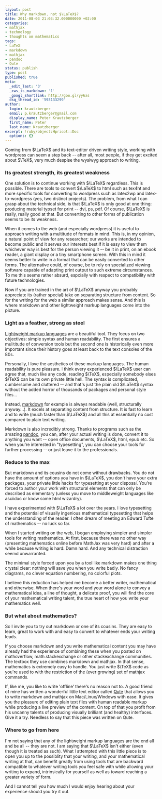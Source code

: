 ```yaml
---
layout: post
title: Why markdown, not $\LaTeX$?
date: 2011-08-03 21:03:32.000000000 +02:00
categories:
- mathjax
- technology
- thoughts on mathematics
tags:
- LaTeX
- markdown
- mathjax
- pandoc
- Qute
status: publish
type: post
published: true
meta:
  _edit_last: '3'
  _cws_is_markdown: '1'
  _googl_shortlink: http://goo.gl/yy6as
  dsq_thread_id: '593133299'
author:
  login: krautzberger
  email: p.krautzberger@gmail.com
  display_name: Peter Krautzberger
  first_name: Peter
  last_name: Krautzberger
excerpt: !ruby/object:Hpricot::Doc
  options: {}
---
```


Coming from $\LaTeX$ and its text-editor driven writing style, working with wordpress can seem a step back -- after all, most people, if they get excited about $\TeX$, very much despise the wysiwyg approach to writing.

### Its greatest strength, its greatest weakness

One solution is to continue working with $\LaTeX$ regardless. This is possible. There are tools to convert $\LaTeX$ to html such as tex4ht and more specific tools for converting to wordpress such as latex2wp and latex-to-wordpress (yes, two distinct projects). The problem, from what I can grasp about the technical side, is that $\LaTeX$ is only good at one thing: producing material typset for print -- dvi, ps, pdf. Of course, $\LaTeX$ is really, really good at that. But converting to other forms of publication seems to be its weakness.

When it comes to the web (and especially wordpress) it is useful to approach writing with a multitude of formats in mind. This is, in my opinion, a natural point of view for any researcher; our works are intended to become public and it serves our interests best if it is easy to view them whichever way is best for the person viewing it -- be it in print, on an ebook reader, a giant display or a tiny smartphone screen. With this in mind it seems better to write in a format that can be easily converted to other forms. The alternative could, of course, be to rely on specialized viewing software capable of adapting print output to such extreme circumstances. To me this seems rather absurd, espcially with respect to compatibility with future technologies.

Now if you are trained in the art of $\LaTeX$ anyway you probably appreciate its (rather special) take on separating structure from content. So for the writing for the web a similar approach makes sense. And this is where markdown and other lightweight markup languages come into the picture.

### Light as a feather, strong as steel

[Lightweight markup languages](http://en.wikipedia.org/wiki/Lightweight_markup_language) are a beautiful tool. They focus on two objectives: simple syntax and human readability. The first ensures a mulititude of conversion tools but the second one is historically even more important since their history goes at least back to the text consoles of the 80s.

Personally, I love the aesthetics of these markup languages. The human readability is pure pleasure. I think every experienced $\LaTeX$ user can agree that, much like any code, reading $\TeX$, especially somebody elses $\TeX$ can be its own private little hell. The syntax is complicated, cumbersome and cluttered -- and that's just the plain old $\LaTeX$ syntax without the added horror of thousands of packages and personal style files...

Instead, [markdown](http://daringfireball.net/projects/markdown/) for example is always readable (well, structurally anyway...). It excels at separating content from structure. It is fast to learn and to write (much faster than $\LaTeX$) and all this at essentially no cost compared to plain text writing.

Markdown is also incredibly strong. Thanks to programs such as the amazing [pandoc](http://johnmacfarlane.net/pandoc/), you can, after your actual writing is done, convert it to anything you want -- open office documents, $\LaTeX$, html, epub etc. So when you're interested in "typesetting", you can choose your tools for further processing -- or just leave it to the professionals.

### Reduce to the max

But markdown and its cousins do not come without drawbacks. You do not have the amount of options you have in $\LaTeX$, you don't have your extra packages, your private little hacks for typesetting at your disposal. You're forced to author your work with structural elements that can only be described as elementary (unless you move to middleweight languages like asciidoc or know some html wizardry).

I have experimented with $\LaTeX$ a lot over the years. I love typesetting and the potential of visually ingenious mathematical typesetting that helps the understanding of the reader. I often dream of meeting an Edward Tufte of mathematics -- no luck so far.

When I started writing on the web, I began employing simpler and simpler tools for writing mathematics. At first, because there was no other way (presenting mathematics online before MathJax was very hard) and after a while because writing is hard. Damn hard. And any technical distraction seemd unwarranted.

The minimal style forced upon you by a tool like markdown makes one thing crystal clear: nothing will save you when you write badly. No fancy diagrams, no clever equation numbering, no colorful plots.

I believe this reduction has helped me become a better writer, mathematical and otherwise. When there's your word and your word alone to convey a mathematical idea, a line of thought, a delicate proof, you will find the core of your mathematical writing talent, the true heart of how you write your mathematics well.

### But what about mathematics?

So I invite you to try out markdown or one of its cousins. They are easy to learn, great to work with and easy to convert to whatever ends your writing leads.

If you choose markdown and you write mathematical content you may have already had the experience of combining these when you posted on mathoverflow, math.stackexchange or other stackexchange communities. The textbox they use combines markdown and mathjax. In that sense, mathematics is extremely easy to handle. You just write $\TeX$ code as you're used to with the restriction of the (ever growing) set of mathjax commands.

If, like me, you like to write 'offline' there's no reason not to. A good friend of mine has written a wonderful little text editor called [Qute](http://www.inkcode.net/qute) that allows you to write markdown and mathjax on Mac/Linux/Windows with ease. It gives you the pleasure of editing plain text files with human readable markup while producing a live preview of the content. On top of that you profit from his uncanny talents of producing visually brilliant (and healthy) interfaces. Give it a try. Needless to say that this piece was written on Qute.

### Where to go from here

I'm not saying that any of the lightweight markup languages are the end all and be all -- they are not. I am saying that $\LaTeX$ isn't either (even though it is treated as such). What I attempted with this little piece is to open you up to the possiblity that your writing, and your mathematical writing at that, can benefit greatly from using tools that are backward compatible to whatever writing tools you feel safe with while allowing your writing to expand, intrinsically for yourself as well as toward reaching a greater variety of form.

And I cannot tell you how much I would enjoy hearing about your experience should you try it out.